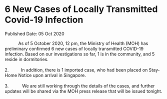 <html>
    <meta http-equiv="Content-Type" content="text/html; charset=utf-8"/>
    <meta charset="utf-8"/>
    <title>6 New Cases of Locally Transmitted Covid-19 Infection</title>
    <body><h1>6 New Cases of Locally Transmitted Covid-19 Infection</h1>
    <p>Published Date: 05 Oct 2020</p> &nbsp; &nbsp; &nbsp; &nbsp; &nbsp; &nbsp;As of 5 October 2020, 12 pm, the Ministry of Health (MOH) has preliminary confirmed 6 new cases of locally transmitted COVID-19 infection. Based on our investigations so far, 1 is in the community, and 5 reside in dormitories.<br><br>2.&nbsp; &nbsp; &nbsp; &nbsp; &nbsp; In addition, there is 1 imported case, who had been placed on Stay-Home Notice upon arrival in Singapore.<br><br>3.&nbsp; &nbsp; &nbsp; &nbsp; &nbsp; &nbsp;We are still working through the details of the cases, and further updates will be shared via the MOH press release that will be issued tonight.</body>
</html>